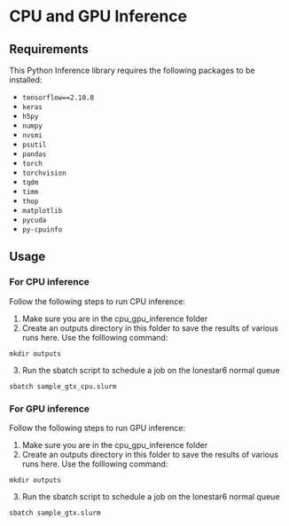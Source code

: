 # CPU and GPU Inference

## Requirements

This Python Inference library requires the following packages to be installed:

- `tensorflow==2.10.0`
- `keras`
- `h5py`
- `numpy`
- `nvsmi`
- `psutil`
- `pandas`
- `torch`
- `torchvision`
- `tqdm`
- `timm`
- `thop`
- `matplotlib`
- `pycuda`
- `py-cpuinfo`

## Usage

### For CPU inference
 Follow the following steps to run CPU inference:

 1. Make sure you are in the cpu_gpu_inference folder
 2. Create an outputs directory in this folder to save the results of various runs here. Use the folllowing command:
 ```
 mkdir outputs
 ```
 3. Run the sbatch script to schedule a job on the lonestar6 normal queue
 ```
 sbatch sample_gtx_cpu.slurm
 ```

### For GPU inference
 Follow the following steps to run GPU inference:

 1. Make sure you are in the cpu_gpu_inference folder
 2. Create an outputs directory in this folder to save the results of various runs here. Use the folllowing command:
 ```
 mkdir outputs
 ```
 3. Run the sbatch script to schedule a job on the lonestar6 normal queue
 ```
 sbatch sample_gtx.slurm
 ```
